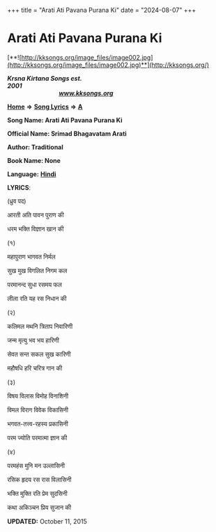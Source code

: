 +++
title = "Arati Ati Pavana Purana Ki"
date = "2024-08-07"
+++

# Arati Ati Pavana Purana Ki
[**![http://kksongs.org/image_files/image002.jpg](http://kksongs.org/image_files/image002.jpg)**](http://kksongs.org/)

**_Krsna Kirtana Songs est. 2001_**                                                                                                                                                     **_www.kksongs.org_**

[**Home**](http://kksongs.org/) **⇒** [**Song Lyrics**](http://kksongs.org/lyrics.html) **⇒** [**A**](http://kksongs.org/songs/song_a.html)

**Song Name: Arati Ati Pavana Purana Ki**

**Official Name: Srimad Bhagavatam Arati**

**Author: Traditional**

**Book Name: None**

**Language:** [**Hindi**](http://kksongs.org/language/list/hindi.html)

**LYRICS**:

(ध्रुव पद)

आरती अति पावन पुराण की

धरम भक्ति विज्ञान खान की

(१)

महापुराण भागवत निर्मल

सुख मुख विगलित निगम कल

परमानन्द सुधा रसमय फल

लीला रति यह रस निधान की

(२)

कलिमल मथनि त्रिताप निवारिणी

जन्म मृत्यु भव भय हारिणी

सेवत सन्त सकल सुख कारिणी

महौषधि हरि चरित्र गान की

(३)

विषय विलास विमोह विनाशिनी

विमल विराग विवेक विकासिनी

भगवत\-तत्त्व\-रहस्य प्रकासिनी

परम ज्योति परमात्मा ज्ञान की

(४)

परमहंस मुनि मन उल्लासिनी

रसिक हृदय रस रास विलासिनी

भक्ति मुक्ति रति प्रेम सुदसिनी

कथा अकिञ्चन प्रिय सुजान की

**UPDATED:** October 11, 2015